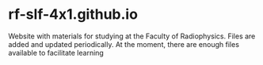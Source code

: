 # rf-slf-4x1.github.io
Website with materials for studying at the Faculty of Radiophysics. Files are added and updated periodically. At the moment, there are enough files available to facilitate learning
